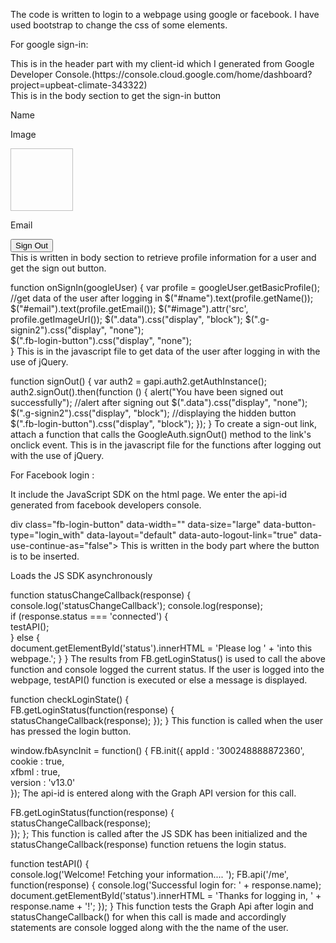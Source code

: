 The code is written to login to a webpage using google or facebook.
I have used bootstrap to change the css of some elements.

For google sign-in:
 
<meta name="google-signin-client_id" content="YOUR_CLIENT_ID.apps.googleusercontent.com">
This is in the header part with my client-id which I generated from Google Developer Console.(https://console.cloud.google.com/home/dashboard?project=upbeat-climate-343322)

<div class="g-signin2" data-onsuccess="onSignIn"></div>
This is in the body section to get the sign-in button

<div class="data">  
          <p>Name</p>
          <p id="name" class="alert alert-success"></p>
          <p>Image</p>
          <img id="image" class="rounded-circle" width="100" height="100" />
          <p>Email</p>
          <p id="email" class="alert alert-danger"></p>
          <button type="button" class="btn btn-danger" onclick="signOut();">Sign Out</button>
      </div>
 This is written in body section to retrieve profile information for a user and get the sign out button.
 
 function onSignIn(googleUser) {
    var profile = googleUser.getBasicProfile(); //get data of the user after logging in
    $("#name").text(profile.getName());
    $("#email").text(profile.getEmail());
    $("#image").attr('src', profile.getImageUrl());
    $(".data").css("display", "block");
    $(".g-signin2").css("display", "none");    
     $(".fb-login-button").css("display", "none");   
}
This is in the javascript file to get data of the user after logging in with the use of jQuery.

function signOut() {
    var auth2 = gapi.auth2.getAuthInstance();
    auth2.signOut().then(function () {
        alert("You have been signed out successfully"); //alert after signing out
        $(".data").css("display", "none");
        $(".g-signin2").css("display", "block");       //displaying the hidden button
         $(".fb-login-button").css("display", "block");
    });
}
To create a sign-out link, attach a function that calls the GoogleAuth.signOut() method to the link's onclick event.
This is in the javascript file for the functions after logging out with the use of jQuery.

For Facebook login :

<div id="fb-root"></div>
<script async defer crossorigin="anonymous" src="https://connect.facebook.net/en_GB/sdk.js#xfbml=1&version=v13.0&appId=300248888872360&autoLogAppEvents=1" 
        nonce="jLjUd6wf"></script>  
It include the JavaScript SDK on the html page.
We enter the api-id generated from facebook developers console.

div class="fb-login-button" data-width="" data-size="large" data-button-type="login_with" data-layout="default" 
          data-auto-logout-link="true" data-use-continue-as="false"></div>
This is written in the body part where the button is to be inserted.

<script async defer crossorigin="anonymous" src="https://connect.facebook.net/en_US/sdk.js"></script>
Loads the JS SDK asynchronously

function statusChangeCallback(response) { 
    console.log('statusChangeCallback');
    console.log(response);                   
    if (response.status === 'connected') {   
      testAPI();  
    } else {                                 
      document.getElementById('status').innerHTML = 'Please log ' +
        'into this webpage.';
    }
  }
  The results from FB.getLoginStatus() is used to call the above function and console logged the current status.
  If the user is logged into the webpage, testAPI() function is executed or else a message is displayed.
  
  function checkLoginState() {               
    FB.getLoginStatus(function(response) {   
      statusChangeCallback(response);
    });
  }
  This function is called when the user has pressed the login button.
  
 window.fbAsyncInit = function() {
    FB.init({
      appId      : '300248888872360',
      cookie     : true,                   
      xfbml      : true,                     
      version    : 'v13.0'          
    });
   The api-id is entered along with the Graph API version for this call.
   
   FB.getLoginStatus(function(response) {   
      statusChangeCallback(response);       
    });
  };
  This function is called after the JS SDK has been initialized and the statusChangeCallback(response) function retuens the login status.
  
  function testAPI() {                                       
    console.log('Welcome!  Fetching your information.... ');
    FB.api('/me', function(response) {
      console.log('Successful login for: ' + response.name);
      document.getElementById('status').innerHTML =
        'Thanks for logging in, ' + response.name + '!';
    });
  }
This function tests the Graph Api after login and statusChangeCallback() for when this call is made and accordingly statements are console logged along with the the name of the user.
